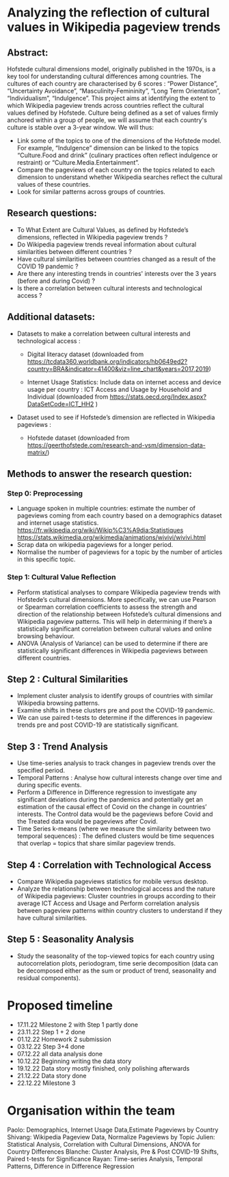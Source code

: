 # Analyzing the reflection of cultural values in Wikipedia pageview trends

## Abstract: 
Hofstede cultural dimensions model, originally published in the 1970s, is a key tool for understanding cultural differences among countries. The cultures of each country are characterised by 6 scores : “Power Distance”, “Uncertainty Avoidance”, “Masculinity-Femininity”, “Long Term Orientation”, “Individualism”, “Indulgence”. 
This project aims at identifying the extent to which Wikipedia pageview trends across countries reflect the cultural values defined by Hofstede. Culture being defined as a set of values firmly anchored within a group of people, we will assume that each country's culture is stable over a 3-year window. We will thus:
 - Link some of the topics to one of the dimensions of the Hofstede model. For example, “Indulgence” dimension can be linked to the topics “Culture.Food and drink” (culinary practices often reflect indulgence or restraint) or “Culture.Media.Entertainment”.
- Compare the pageviews of each country on the topics related to each dimension to understand whether Wikipedia searches reflect the cultural values of these countries. 
- Look for similar patterns across groups of countries. 

## Research questions:
- To What Extent are Cultural Values, as defined by Hofstede’s dimensions, reflected in Wikipedia pageview trends ?
- Do Wikipedia pageview trends reveal information about cultural similarities between different countries ?
- Have cultural similarities between countries changed as a result of the COVID 19 pandemic ?
- Are there any interesting trends in countries' interests over the 3 years (before and during Covid) ? 
- Is there a correlation between cultural interests and technological access ?

## Additional datasets:
- Datasets to make a correlation between cultural interests and technological access :
  + Digital literacy dataset (downloaded from https://tcdata360.worldbank.org/indicators/hb0649ed2?country=BRA&indicator=41400&viz=line_chart&years=2017,2019)
      
  + Internet Usage Statistics: Include data on internet access and device usage per country : ICT Access and Usage by Household and Individual (downloaded from https://stats.oecd.org/Index.aspx?DataSetCode=ICT_HH2 )  

- Dataset used to see if Hofstede’s dimension are reflected in Wikipedia pageviews :
  + Hofstede dataset (downloaded from https://geerthofstede.com/research-and-vsm/dimension-data-matrix/)

## Methods to answer the research question:
### Step 0: Preprocessing  
- Language spoken in multiple countries: estimate the number of pageviews coming from each country based on a demographics dataset and internet usage statistics.
https://fr.wikipedia.org/wiki/Wikip%C3%A9dia:Statistiques
https://stats.wikimedia.org/wikimedia/animations/wivivi/wivivi.html
- Scrap data on wikipedia pageviews for a longer period.
- Normalise the number of pageviews for a topic by the number of articles in this specific topic.

### Step 1: Cultural Value Reflection  
- Perform statistical analyses to compare Wikipedia pageview trends with Hofstede’s cultural dimensions. More specifically, we can use Pearson or Spearman correlation coefficients to assess the strength and direction of the relationship between Hofstede’s cultural dimensions and Wikipedia pageview patterns. This will help in determining if there’s a statistically significant correlation between cultural values and online browsing behaviour.
- ANOVA (Analysis of Variance) can be used to determine if there are statistically significant differences in Wikipedia pageviews between different countries.

## Step 2 : Cultural Similarities  
- Implement cluster analysis to identify groups of countries with similar Wikipedia browsing patterns.
- Examine shifts in these clusters pre and post the COVID-19 pandemic.
- We can use paired t-tests to determine if the differences in pageview trends pre and post COVID-19 are statistically significant.

## Step 3 : Trend Analysis  
- Use time-series analysis to track changes in pageview trends over the specified period.
- Temporal Patterns : Analyse how cultural interests change over time and during specific events.
- Perform a Difference in Difference regression to investigate any significant deviations during the pandemics and potentially get an estimation of the causal effect of Covid on the change in countries’ interests. The Control data would be the pageviews before Covid and the Treated data would be pageviews after Covid.
- Time Series k-means (where we measure the similarity between two temporal sequences) : The defined clusters would be time sequences that overlap = topics that share similar pageview trends.

## Step 4 : Correlation with Technological Access    
- Compare Wikipedia pageviews statistics for mobile versus desktop.  
- Analyze the relationship between technological access and the nature of Wikipedia pageviews: Cluster countries in groups according to their average ICT Access and Usage and Perform correlation analysis between pageview patterns within country clusters to understand if they have cultural similarities.  

## Step 5 : Seasonality Analysis  
- Study the seasonality of the top-viewed topics for each country using autocorrelation plots, periodogram, time serie decomposition (data can be decomposed either as the sum or product of trend, seasonality and residual components).

# Proposed timeline  

- 17.11.22 Milestone 2 with Step 1 partly done
- 23.11.22 Step 1 + 2 done 
- 01.12.22 Homework 2 submission
- 03.12.22  Step 3+4 done
- 07.12.22 all data analysis done
- 10.12.22 Beginning writing the data story
- 19.12.22 Data story mostly finished, only polishing afterwards
- 21.12.22 Data story done
- 22.12.22 Milestone 3

# Organisation within the team  

Paolo: Demographics, Internet Usage Data,Estimate Pageviews by Country
Shivang: Wikipedia Pageview Data, Normalize Pageviews by Topic
Julien: Statistical Analysis, Correlation with Cultural Dimensions, ANOVA for Country Differences
Blanche: Cluster Analysis, Pre & Post COVID-19 Shifts, Paired t-tests for Significance
Rayan: Time-series Analysis, Temporal Patterns, Difference in Difference Regression
